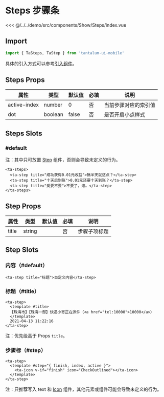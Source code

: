 # Steps 步骤条

<CodeDemo name="Steps">

<<< @/../../demo/src/components/Show/Steps/index.vue

</CodeDemo>

## Import

```js
import { TaSteps, TaStep } from 'tantalum-ui-mobile'
```

具体的引入方式可以参考[引入组件](../guide/import.md)。

## Steps Props

| 属性         | 类型    | 默认值 | 必填 | 说明                 |
| ------------ | ------- | ------ | ---- | -------------------- |
| active-index | number  | 0      | 否   | 当前步骤对应的索引值 |
| dot          | boolean | false  | 否   | 是否开启小点样式     |

## Steps Slots

### #default

注：其中只可放置 [Step](./Steps.md#step-props) 组件，否则会导致未定义的行为。

```vue
<ta-steps>
  <ta-step title="成功获得0.01元收益">搞半天就这点？</ta-step>
  <ta-step title="十天后到账">0.01元还要十天到账？</ta-step>
  <ta-step title="爱要不要">不要了，滚。</ta-step>
</ta-steps>
```

## Step Props

| 属性  | 类型   | 默认值 | 必填 | 说明         |
| ----- | ------ | ------ | ---- | ------------ |
| title | string |        | 否   | 步骤子项标题 |

## Step Slots

### 内容（#default）

```vue
<ta-step title="标题">自定义内容</ta-step>
```

### 标题（#title）

```vue
<ta-step>
  <template #title>
  【珠海市】【珠海一部】快递小哥正在派件（<a href="tel:10000">10000</a>）
  </template>
  2021-04-13 11:22:16
</ta-step>
```

注：优先级高于 Props `title`。

### 步骤标（#step）

```vue
<ta-step>
  <template #step="{ finish, index, active }">
    <ta-icon v-if="finish" icon="CheckOutlined"></ta-icon>
  </template>
</ta-step>
```

注：只推荐写入 text 和 [Icon](./Icon.md) 组件，其他元素或组件可能会导致未定义的行为。
